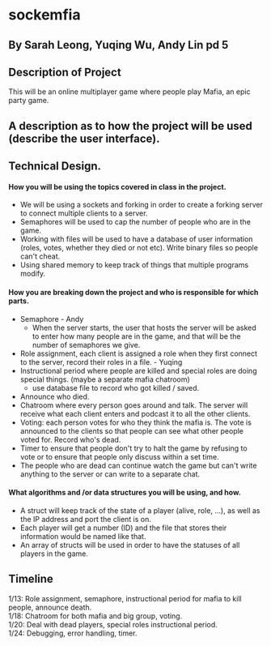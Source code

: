 # sockemfia

## By Sarah Leong, Yuqing Wu, Andy Lin pd 5
## Description of Project

This will be an online multiplayer game where people play Mafia, an epic party game.

## A description as to how the project will be used (describe the user interface).
## Technical Design. 
   #### How you will be using the topics covered in class in the project.
   - We will be using a sockets and forking in order to create a forking server to connect multiple clients to a server.
   - Semaphores will be used to cap the number of people who are in the game.
   -  Working with files will be used to have a database of user information (roles, votes, whether they died or not etc). Write binary files so people can't cheat.
   -  Using shared memory to keep track of things that multiple programs modify. 
   #### How you are breaking down the project and who is responsible for which parts.
   - Semaphore - Andy
      - When the server starts, the user that hosts the server will be asked to enter how many people are in the game, and that will be the number of semaphores we give.
   - Role assignment, each client is assigned a role when they first connect to the server, record their roles in a file. - Yuqing
   - Instructional period where people are killed and special roles are doing special things. (maybe a separate mafia chatroom)
      - use database file to record who got killed / saved. 
   - Announce who died.
   - Chatroom where every person goes around and talk. The server will receive what each client enters and podcast it to all the other clients. 
   - Voting: each person votes for who they think the mafia is. The vote is announced to the clients so that people can see what other people voted for. Record who's dead.
   - Timer to ensure that people don't try to halt the game by refusing to vote or to ensure that people only discuss within a set time.
   - The people who are dead can continue watch the game but can't write anything to the server or can write to a separate chat.
   #### What algorithms and /or data structures you will be using, and how.
   - A struct will keep track of the state of a player (alive, role, ...), as well as the IP address and port the client is on.
   - Each player will get a number (ID) and the file that stores their information would be named like that. 
   - An array of structs will be used in order to have the statuses of all players in the game.

## Timeline 
1/13: Role assignment, semaphore, instructional period for mafia to kill people, announce death.  
1/18: Chatroom for both mafia and big group, voting.  
1/20: Deal with dead players, special roles instructional period.  
1/24: Debugging, error handling, timer.  
